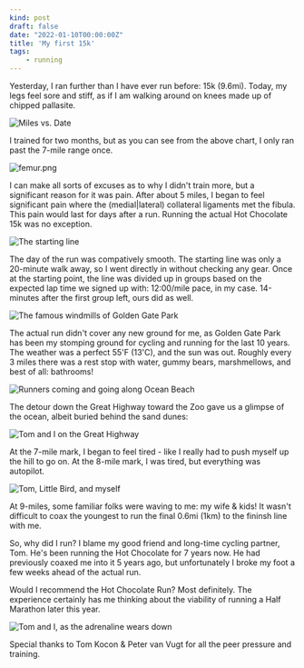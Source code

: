 ```yaml
---
kind: post
draft: false
date: "2022-01-10T00:00:00Z"
title: 'My first 15k'
tags:
    - running
---
```

Yesterday, I ran further than I have ever run before: 15k (9.6mi). Today, my legs feel sore and stiff, as if I am walking around on knees made up of chipped pallasite. 

![Miles vs. Date](miles-date.png)

I trained for two months, but as you can see from the above chart, I only ran past the 7-mile range once.

![femur.png](femur.png)

I can make all sorts of excuses as to why I didn't train more, but a significant reason for it was pain. After about 5 miles, I began to feel significant pain where the (medial|lateral) collateral ligaments met the fibula. This pain would last for days after a run. Running the actual Hot Chocolate 15k was no exception. 

![The starting line](start.jpg)

The day of the run was compatively smooth. The starting line was only a 20-minute walk away, so I went directly in without checking any gear. Once at the starting point, the line was divided up in groups based on the expected lap time we signed up with: 12:00/mile pace, in my case. 14-minutes after the first group left, ours did as well.

![The famous windmills of Golden Gate Park](windmill.jpg)

The actual run didn't cover any new ground for me, as Golden Gate Park has been my stomping ground for cycling and running for the last 10 years. The weather was a perfect 55'F (13'C), and the sun was out. Roughly every 3 miles there was a rest stop with water, gummy bears, marshmellows, and best of all: bathrooms!


![Runners coming and going along Ocean Beach](beach.jpg)

The detour down the Great Highway toward the Zoo gave us a glimpse of the ocean, albeit buried behind the sand dunes:

![Tom and I on the Great Highway](selfie.jpg)

At the 7-mile mark, I began to feel tired - like I really had to push myself up the hill to go on. At the 8-mile mark, I was tired, but everything was autopilot.


![Tom, Little Bird, and myself](trio.jpg)

At 9-miles, some familiar folks were waving to me: my wife & kids! It wasn't difficult to coax the youngest to run the final 0.6mi (1km) to the fininsh line with me.

So, why did I run? I blame my good friend and long-time cycling partner, Tom. He's been running the Hot Chocolate for 7 years now. He had previously coaxed me into it 5 years ago, but unfortunately I broke my foot a few weeks ahead of the actual run.

Would I recommend the Hot Chocolate Run? Most definitely. The experience certainly has me thinking about the viability of running a Half Marathon later this year.

![Tom and I, as the adrenaline wears down](finish.jpg)

Special thanks to Tom Kocon & Peter van Vugt for all the peer pressure and training.
